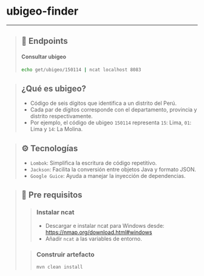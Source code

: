 # ubigeo-finder

---

> ## 📄 Endpoints
> #### Consultar ubigeo
> ```bash
> echo get/ubigeo/150114 | ncat localhost 8083
> ```

> ## ¿Qué es ubigeo?
> - Código de seis dígitos que identifica a un distrito del Perú.
> - Cada par de dígitos corresponde con el departamento, provincia y distrito respectivamente.
> - Por ejemplo, el código de ubigeo `150114` representa `15`: Lima, `01`: Lima y `14`: La Molina.

> ## ⚙️ Tecnologías
> - `Lombok`: Simplifica la escritura de código repetitivo.
> - `Jackson`: Facilita la conversión entre objetos Java y formato JSON.
> - `Google Guice`: Ayuda a manejar la inyección de dependencias.

> ## 📌 Pre requisitos
> 
> > ### Instalar ncat
> > - Descargar e instalar ncat para Windows desde: https://nmap.org/download.html#windows
> > - Añadir `ncat` a las variables de entorno.
>
> > ### Construir artefacto
> > ```bash
> > mvn clean install
> > ```

